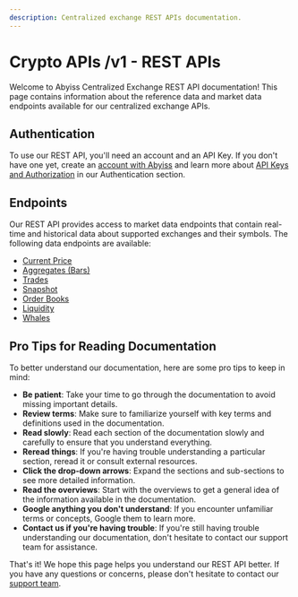```yaml
---
description: Centralized exchange REST APIs documentation.
---
```


# Crypto APIs /v1 - REST APIs

Welcome to Abyiss Centralized Exchange REST API documentation! This page contains information about the reference data and market data endpoints available for our centralized exchange APIs.

## Authentication&#x20;

To use our REST API, you'll need an account and an API Key. If you don't have one yet, create an [account with Abyiss](https://abyiss.com/signin) and learn more about [API Keys and Authorization](../../../introduction/api-architecture/api-keys-authentication.md) in our Authentication section.

## Endpoints&#x20;

Our REST API provides access to market data endpoints that contain real-time and historical data about supported exchanges and their symbols. The following data endpoints are available:

* [Current Price](broken-reference)
* [Aggregates (Bars)](broken-reference)
* [Trades](broken-reference)
* [Snapshot](broken-reference)
* [Order Books](broken-reference)
* [Liquidity ](broken-reference)
* [Whales](broken-reference)

## Pro Tips for Reading Documentation&#x20;

To better understand our documentation, here are some pro tips to keep in mind:

* **Be patient**: Take your time to go through the documentation to avoid missing important details.
* **Review terms**: Make sure to familiarize yourself with key terms and definitions used in the documentation.
* **Read slowly**: Read each section of the documentation slowly and carefully to ensure that you understand everything.
* **Reread things**: If you're having trouble understanding a particular section, reread it or consult external resources.
* **Click the drop-down arrows**: Expand the sections and sub-sections to see more detailed information.
* **Read the overviews**: Start with the overviews to get a general idea of the information available in the documentation.
* **Google anything you don't understand**: If you encounter unfamiliar terms or concepts, Google them to learn more.
* **Contact us if you're having trouble**: If you're still having trouble understanding our documentation, don't hesitate to contact our support team for assistance.

That's it! We hope this page helps you understand our REST API better. If you have any questions or concerns, please don't hesitate to contact our [support team](https://abyiss.com/contact).
